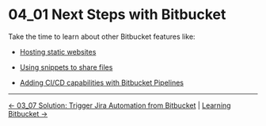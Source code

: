 # 04_01 Next Steps with Bitbucket

Take the time to learn about other Bitbucket features like:

- [Hosting static websites](https://support.atlassian.com/bitbucket-cloud/docs/publishing-a-website-on-bitbucket-cloud/)

- [Using snippets to share files](https://support.atlassian.com/bitbucket-cloud/docs/snippets-overview/)

- [Adding CI/CD capabilities with Bitbucket Pipelines](https://support.atlassian.com/bitbucket-cloud/docs/get-started-with-bitbucket-pipelines/)


<!-- FooterStart -->
---
[← 03_07 Solution: Trigger Jira Automation from Bitbucket](../../ch3_jira/03_07_solution1/README.md) | [Learning Bitbucket →](../../README.md)
<!-- FooterEnd -->
